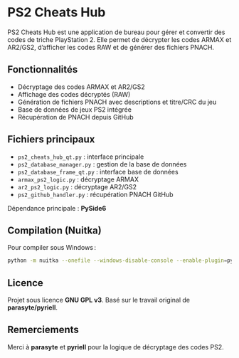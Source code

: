 # PS2 Cheats Hub

PS2 Cheats Hub est une application de bureau pour gérer et convertir des codes de triche PlayStation 2.
Elle permet de décrypter les codes ARMAX et AR2/GS2, d’afficher les codes RAW et de générer des fichiers PNACH.

## Fonctionnalités

- Décryptage des codes ARMAX et AR2/GS2
- Affichage des codes décryptés (RAW)
- Génération de fichiers PNACH avec descriptions et titre/CRC du jeu
- Base de données de jeux PS2 intégrée
- Récupération de PNACH depuis GitHub

## Fichiers principaux

- `ps2_cheats_hub_qt.py` : interface principale
- `ps2_database_manager.py` : gestion de la base de données
- `ps2_database_frame_qt.py` : interface base de données
- `armax_ps2_logic.py` : décryptage ARMAX
- `ar2_ps2_logic.py` : décryptage AR2/GS2
- `ps2_github_handler.py` : récupération PNACH GitHub

Dépendance principale : **PySide6**

## Compilation (Nuitka)

Pour compiler sous Windows :
```bash
python -m nuitka --onefile --windows-disable-console --enable-plugin=pyside6 ps2_cheats_hub_qt.py
```

## Licence

Projet sous licence **GNU GPL v3**. Basé sur le travail original de **parasyte/pyriell**.

## Remerciements

Merci à **parasyte** et **pyriell** pour la logique de décryptage des codes PS2.
